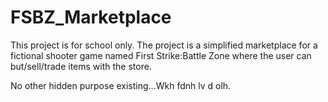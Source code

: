 # FSBZ_Marketplace
This project is for school only. 
The project is a simplified marketplace for a fictional shooter game named First Strike:Battle Zone where the user can but/sell/trade items with the store. 

No other hidden purpose existing...Wkh fdnh lv d olh.

